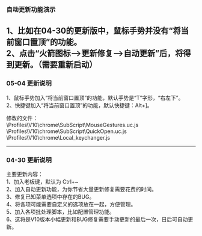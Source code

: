 ### 自动更新功能演示
1、比如在04-30的更新版中，鼠标手势并没有“将当前窗口置顶”的功能。\
2、点击“火箭图标—>更新修复—>自动更新”后，将得到更新。（需要重新启动）
--------------

### 05-04 更新说明
1、鼠标手势加入“将当前窗口置顶”的功能，默认手势是“T”字形，“右左下”。\
2、快捷键加入“将当前窗口置顶”的功能，默认快捷键：Alt+]。

修改的文件：\
\Profiles\V10\chrome\SubScript\MouseGestures.uc.js\
\Profiles\V10\chrome\SubScript\QuickOpen.uc.js\
\Profiles\V10\chrome\Local\_keychanger.js

--------------
### 04-30 更新说明
主要更新内容：\
1、加入老板键，默认为 Ctrl+~ \
2、加入自动更新功能，为你节省大量更新修复需要花费的时间。 \
3、修复已知菜单选项中存在的BUG。 \
4、将各项可能需要自定义的选项放在一起，方便管理。 \
5、加入各项批处理脚本，比如配置管理功能。 \
6、这将是V10版本小幅更新和BUG修复需要手动更新的最后一次，日后可自动更新。
